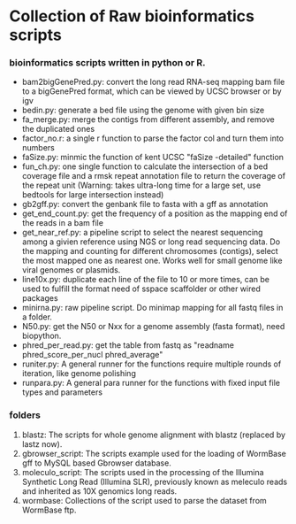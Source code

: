# Collection of Raw bioinformatics scripts 
### bioinformatics scripts written in python or R. 
* bam2bigGenePred.py: convert the long read RNA-seq mapping bam file to a bigGenePred format, which can be viewed by UCSC browser or by igv
* bedin.py: generate a bed file using the genome with given bin size
* fa_merge.py: merge the contigs from different assembly, and remove the duplicated ones
* factor_no.r:  a single r function to parse the factor col and turn them into numbers
* faSize.py: minmic the function of kent UCSC "faSize -detailed" function
* fun_ch.py: one single function to calculate the intersection of a bed coverage file and a rmsk repeat annotation file to return the coverage of the repeat unit (Warning: takes ultra-long time for a large set, use bedtools for large intersection instead)
* gb2gff.py: convert the genbank file to fasta with a gff as annotation
* get_end_count.py: get the frequency of a position as the mapping end of the reads in a bam file 
* get_near_ref.py: a pipeline script to select the nearest sequencing among a givien reference using NGS or long read sequencing data. Do the mapping and counting for different chromosomes (contigs), select the most mapped one as nearest one. Works well for small genome like viral genomes or plasmids. 
* line10x.py: duplicate each line of the file to 10 or more times, can be used to fulfill the format need of sspace scaffolder or other wired packages
* minirna.py: raw pipeline script. Do minimap mapping for all fastq files in a folder. 
* N50.py: get the N50 or Nxx for a genome assembly (fasta format), need biopython. 
* phred_per_read.py: get the table from fastq as "readname phred_score_per_nucl phred_average" 
* runiter.py: A general runner for the functions require multiple rounds of iteration, like genome polishing
* runpara.py: A general para runner for the functions with fixed input file types and parameters


### folders
1. blastz: The scripts for whole genome alignment with blastz (replaced by lastz now).
2. gbrowser_script: The scripts example used for the loading of WormBase gff to MySQL based Gbrowser database.
3. moleculo_script: The scripts used in the processing of the Illumina Synthetic Long Read (Illumina SLR), previously known as meleculo reads and inherited as 10X genomics long reads.  
4. wormbase: Collections of the script used to parse the dataset from WormBase ftp. 
